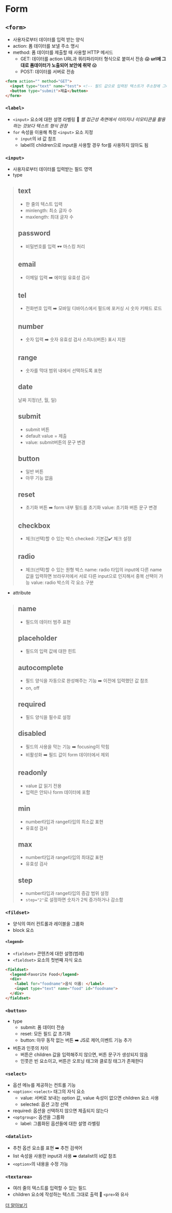 # Form

## `<form>`
- 사용자로부터 데이터를 입력 받는 양식
- action: 폼 데이터를 보낼 주소 명시
- method: 폼 데이터를 제출할 때 사용할 HTTP 메서드 
  - GET: 데이터를 action URL과 쿼리파리미터 형식으로 붙여서 전송 😱 **url에 그대로 폼데이터가 노출되어 보안에 취약** 😱
  - POST: 데이터를 서버로 전송

```html
<form action="" method="GET"> 
  <input type="text" name="test"> <!-- 필드 값으로 입력된 텍스트가 주소창에 그대로 노출됨 -->
  <button type="submit">제출</button>
</form>
```

### `<label>` 
- `<input>` 요소에 대한 설명 라벨링 📲 *웹 접근성 측면에서 이미지나 이모티콘을 활용하는 것보다 텍스트 형식 권장*
- `for` 속성을 이용해 특정 `<input>` 요소 지정
  - `input`의 id 값 참조
  - label의 children으로 input을 사용할 경우 for를 사용하지 않아도 됨 

### `<input>`
- 사용자로부터 데이터를 입력받는 필드 영역
- type

> ## text
> - 한 줄의 텍스트 입력
> - minlength: 최소 글자 수 
> - maxlength: 최대 글자 수
> ## password
> - 비밀번호를 입력 🕶 마스킹 처리
> ## email
> - 이메일 입력 ➡️ 에미일 유효성 검사
> ## tel
> - 전화번호 입력 ➡️ 모바일 디바이스에서 필드에 포커싱 시 숫자 키패드 로드
> ## number
> - 숫자 입력 ➡️ 숫자 유효성 검사
> 스피너(버튼) 표시 지원
> ## range
> - 숫자를 막대 범위 내에서 선택하도록 표현
> ## date
> 날짜 지정(년, 월, 일)
> ## submit
> - submit 버튼 
> - default value = 제출
> - value: submit버튼의 문구 변경
> ## button
> - 일반 버튼
> - 아무 기능 없음
> ## reset
> - 초기화 버튼 ➡️ form 내부 필드를 초기화 
> value: 초기화 버튼 문구 변경
> ## checkbox
> - 체크(선택)할 수 있는 박스
> checked: 기본값✔️ 체크 설정
> ## radio
> - 체크(선택)할 수 있는 원형 박스
> name: radio 타입의 input에 다른 name 값을 입력하면 브라우저에서 서로 다른 input으로 인지해서 중복 선택이 가능
> value: radio 박스의 각 요소 구분 

- attribute
> ## name
> - 필드의 데이터 범주 표현
> ## placeholder
> - 필드의 입력 값에 대한 힌트
> ## autocomplete
> - 필드 양식을 자동으로 완성해주는 기능 ➡️ 이전에 입력했던 값 참조
> - on, off
> ## required 
> - 필드 양식을 필수로 설정
> ## disabled
> - 필드의 사용을 막는 기능 ➡️ focusing이 막힘
> - 비활성화 ➡️ 필드 값이 form 데이터에서 제외
> ## readonly
> - value 값 읽기 전용
> - 입력은 안되나 form 데이터에 포함
> ## min
> - number타입과 range타입의 최소값 표현
> - 유효성 검사
> ## max
> - number타입과 range타입의 최대값 표현
> - 유효성 검사
> ## step
> - number타입과 range타입의 증감 범위 설정
> - `step="2"`로 설정하면 숫자가 2씩 증가하거나 감소함

### `<fildset>`
- 양식의 여러 컨트롤과 레이블을 그룹화
- block 요소
#### `<legend>`
- `<fieldset>` 콘텐츠에 대한 설명(범례)
- `<fieldset>` 요소의 첫번째 자식 요소

```html
<fieldset>
  <legend>Favorite Food</legend>
  <div>
    <label for="foodname">음식 이름: </label>
    <input type="text" name="food" id="foodname">
  </div>
</fieldset>
```

### `<button>`
- type
  - submit: 폼 데이터 전송
  - reset: 모든 필드 값 초기화
  - button: 아무 동작 없는 버튼 ➡️ JS로 제어,이벤트 기능 추가
- 버튼과 인풋의 차이
  - 버튼은 children 값을 입력해주지 않으면, 버튼 문구가 생성되지 않음
  - 인풋은 빈 요소이고, 버튼은 오프닝 태그와 클로징 태그가 존재한다

### `<select>`
- 옵션 메뉴를 제공하는 컨트롤 기능
- `<option>`: `<select>` 태그의 자식 요소
  - value: 서버로 보내는 option 값, value 속성이 없으면 children 요소 사용
  - selected: 옵션 고정 선택
- required: 옵션을 선택하지 않으면 제출되지 않는다
- `<optgroup>`: 옵션을 그룹화
  - label: 그룹화된 옵션들에 대한 설명 라벨링

### `<datalist>`
- 추천 옵션 요소를 표현 ➡️ 추천 검색어
- list 속성을 사용한 input과 사용 ➡️ datalist의 id값 참조
- `<option>`의 내용을 수정 가능

### `<textarea>`
- 여러 줄의 텍스트를 입력할 수 있는 필드
- children 요소에 작성하는 텍스트 그대로 출력 💭 `<pre>`와 유사

[더 알아보기](https://developer.mozilla.org/ko/docs/Web/HTML/Element/form)

